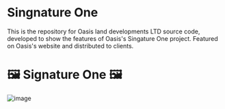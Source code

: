 # Singnature One
This is the repository for Oasis land developments LTD source code, developed to show the features of Oasis's Singature One project. Featured on Oasis's website and distributed to clients. 

# 🖼️ Signature One 🖼️ 
![image](https://user-images.githubusercontent.com/64540871/188833155-eb26c2d9-3098-4c5b-9890-eb52f5441cd8.png)
